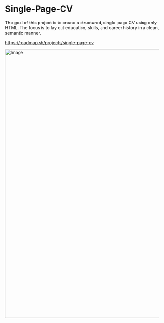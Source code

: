 # Single-Page-CV

The goal of this project is to create a structured, single-page CV using only HTML. The focus is to lay out education, skills, and career history in a clean, semantic manner.

https://roadmap.sh/projects/single-page-cv

<img width="698" height="878" alt="Image" src="https://github.com/user-attachments/assets/684a778b-7082-4c1c-912c-fcf9ae8fc426" />
